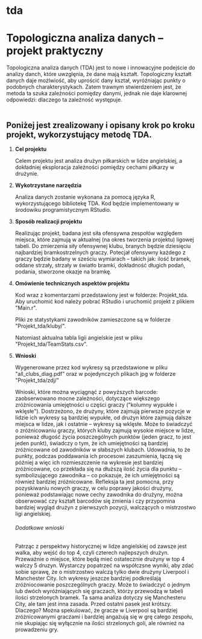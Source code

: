 # tda
<h1><b>Topologiczna analiza danych</b> – projekt praktyczny</h1>

Topologiczna analiza danych (TDA) jest to nowe i innowacyjne podejście do analizy danch, które uwzglęnia, że dane mają kształt. Topologiczny kształt danych daje możlwiość, aby uprościć dany kształ, wyróżniając punkty o podobnych charakterystykach. Zatem trawnym stwierdzeniem jest, że metoda ta szuka zależności pomiędzy danymi, jednak nie daje klarownej odpowiedzi: dlaczego ta zależność występuje.    
<br>
<h2>Poniżej jest zrealizowany i opisany krok po kroku projekt, wykorzystujący metodę TDA.</h2>
<ol>
  
  <!-- 1 -->
  
  <li><b>Cel projektu</b></li>
<p>Celem projektu jest analiza drużyn piłkarskich w lidze angielskiej, a dokładniej eksploracja zależności pomiędzy cechami piłkarzy w drużynie.</p>

  <!-- 2 -->
  

<li><b>Wykotrzystane narzędzia</b></li>
  <p>Analiza danych zostanie wykonana za pomocą języka R, wykorzystującego bibliotekę TDA. Kod będzie implementowany w środowiku programistycznym RStudio.</p>
  
   <!-- 3 -->
  

<li><b>Sposób realizacji projektu</b></li>
  <p>Realizując projekt, badana jest siła ofensywna zespołów względem miejsca, które zajmują w aktualnej (na okres tworzenia projektu) ligowej tabeli. Do zmierzenia siły ofensywnej klubu, branych będzie dziesięciu najbardziej bramkostrzelnych graczy. Potecjał ofensywny każdego z graczy będzie badany w sześciu wymiarach – takich jak: ilość bramek, oddane strzały, strzały w światło bramki, dokładność długich podań, podania, stworzone okazje na bramkę. 
 </p>


   <!-- 4 -->
<li><b>Omówienie technicznych aspektów projektu</b></li>

<p>Kod wraz z komentarzami przedstawiony jest w folderze: Projekt_tda. Aby uruchomić kod należy pobrać RStudio i uruchomić projekt z plikiem "Main.r".</p>

<p>Pliki ze statystykami zawodników zamieszczone są w folderze "Projekt_tda/kluby/".</p>

<p>Natomiast aktualna tabla ligii angielskie jest w pliku "Projekt_tda/TeamStats.csv".</p>


   <!-- 5 -->
<li><b>Wnioski</b></li>
<p>Wygenerowane przez kod wykresy są przedstawione w pliku "all_clubs_diag.pdf" oraz w pojedynczych plikach jpg w folderze "Projekt_tda/zdj/"</p>
<p>Wnioski, które można wyciągnąć z powyższych barcode: zaobserwowano mocne zależności, dotyczące większego zróżnicowania umiejętności u części graczy ("kolumny wypukłe i wklęsłe").  Dostrzeżono, że drużyny, które zajmują pierwsze pozycje w lidzie ich wykresy są bardziej wypukłe, od drużyn które zajmują dalsze miejsca w lidze, jak i ostatnie – wykresy są wklęsłe. Może to świadczyć o zróżnicowaniu graczy, których kluby zajmują wysokie miejsce w lidze, ponieważ długość życia poszczególnych punktów (jeden gracz, to jest jeden punkt), świadczy o tym, że ich umiejętności są bardziej zróżnicowane od zawodników w słabszych klubach. Udowadnia, to że punkty, podczas poddawania ich procesowi zaszumienia, łączą się później a więc ich rozmieszczenie na wykresie jest bardziej zróżnicowane, co przekłada się na dłuższą ilość życia dla punktu – symbolizującego zawodnika – co pokazuje, że ich umiejętności są również bardziej zróżnicowane. 
Refleksja ta jest pomocna, przy pozyskiwaniu nowych graczy, w celu poprawy jakości drużyny, ponieważ podstawiając nowe cechy zawodnika do drużyny, można obserwować czy kształt barcodów się zmienia i czy przypomina bardziej wygląd drużyn z pierwszych pozycji, walczących o mistrzostwo ligi angielskiej. 
</p>

<h6>Dodatkowe wnioski</h6>
<p>Patrząc z perspektwy historycznej w lidze angielskiej od zawsze jest walka, aby wejść do top 4, czyli czterech najlepszych drużyn. Przeważnie o miejsce, które będą mieć ostatecznie drużyny w top 4 walczy 5 druzyn. Wystarczy popatrzeć na współczsne wyniki, aby zdać sobie sprawę, że o mistrzostwo walczą tylko dwie drużyny Liverpool i Manchester City. Ich wykresy jeszcze bardziej podkreślają zróżniocowanie poszczególnych graczy. Może to świadczyć o jednym lub dwóch wyróżniających się graczach, którzy przewodzą w tabeli ilości strzelonych bramek. Ta sama analiza dotyczy się Manchesteru City, ale tam jest inna zasada. Przed ostatni pasek jest krótszy. Dlaczego? Można spekulować, że gracze w Liverpool są bardziej zróżnicowanymi graczami i bardziej angażują się w grę całego zespołu, nie skupiając się wyłącznie na ilości strzelonych goli, ale również na prowadzeniu gry.</p>
</ol>
